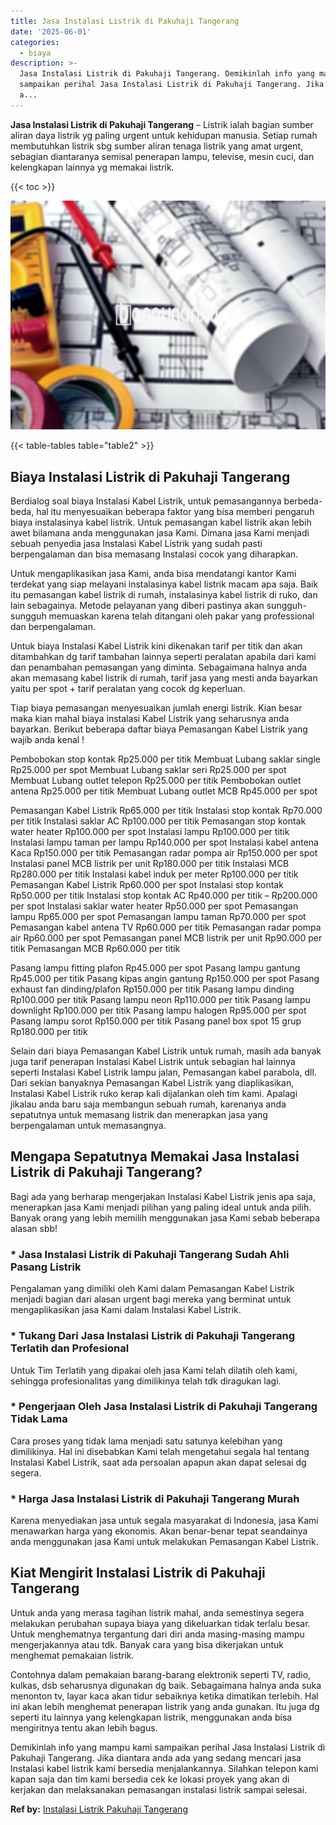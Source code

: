 ```yaml
---
title: Jasa Instalasi Listrik di Pakuhaji Tangerang
date: '2025-06-01'
categories:
  - biaya
description: >-
  Jasa Instalasi Listrik di Pakuhaji Tangerang. Demikinlah info yang mampu kami
  sampaikan perihal Jasa Instalasi Listrik di Pakuhaji Tangerang. Jika diantara
  a...
---
```


**Jasa Instalasi Listrik di Pakuhaji Tangerang** – Listrik ialah bagian sumber aliran daya listrik yg paling urgent untuk kehidupan manusia. Setiap rumah membutuhkan listrik sbg sumber aliran tenaga listrik yang amat urgent, sebagian diantaranya semisal penerapan lampu, televise, mesin cuci, dan kelengkapan lainnya yg memakai listrik.

{{< toc >}}

![Jasa Instalasi Listrik di Pakuhaji Tangerang](/images/instalasi-listrik-murah17.png)

{{< table-tables table="table2" >}}

## Biaya Instalasi Listrik di Pakuhaji Tangerang

Berdialog soal biaya Instalasi Kabel Listrik, untuk pemasangannya berbeda-beda, hal itu menyesuaikan beberapa faktor yang bisa memberi pengaruh biaya instalasinya kabel listrik. Untuk pemasangan kabel listrik akan lebih awet bilamana anda menggunakan jasa Kami. Dimana jasa Kami menjadi sebuah penyedia jasa Instalasi Kabel Listrik yang sudah pasti berpengalaman dan bisa memasang Instalasi cocok yang diharapkan.

Untuk mengaplikasikan jasa Kami, anda bisa mendatangi kantor Kami terdekat yang siap melayani instalasinya kabel listrik macam apa saja. Baik itu pemasangan kabel listrik di rumah, instalasinya kabel listrik di ruko, dan lain sebagainya. Metode pelayanan yang diberi pastinya akan sungguh-sungguh memuaskan karena telah ditangani oleh pakar yang professional dan berpengalaman.

Untuk biaya Instalasi Kabel Listrik kini dikenakan tarif per titik dan akan ditambahkan dg tarif tambahan lainnya seperti peralatan apabila dari kami dan penambahan pemasangan yang diminta. Sebagaimana halnya anda akan memasang kabel listrik di rumah, tarif jasa yang mesti anda bayarkan yaitu per spot + tarif peralatan yang cocok dg keperluan.

Tiap biaya pemasangan menyesuaikan jumlah energi listrik. Kian besar maka kian mahal biaya instalasi Kabel Listrik yang seharusnya anda bayarkan. Berikut beberapa daftar biaya Pemasangan Kabel Listrik yang wajib anda kenal !

Pembobokan stop kontak Rp25.000 per titik Membuat Lubang saklar single Rp25.000 per spot Membuat Lubang saklar seri Rp25.000 per spot Membuat Lubang outlet telepon Rp25.000 per titik Pembobokan outlet antena Rp25.000 per titik Membuat Lubang outlet MCB Rp45.000 per spot

Pemasangan Kabel Listrik Rp65.000 per titik Instalasi stop kontak Rp70.000 per titik Instalasi saklar AC Rp100.000 per titik Pemasangan stop kontak water heater Rp100.000 per spot Instalasi lampu Rp100.000 per titik Instalasi lampu taman per lampu Rp140.000 per spot Instalasi kabel antena Kaca Rp150.000 per titik Pemasangan radar pompa air Rp150.000 per spot Instalasi panel MCB listrik per unit Rp180.000 per titik Instalasi MCB Rp280.000 per titik Instalasi kabel induk per meter Rp100.000 per titik Pemasangan Kabel Listrik Rp60.000 per spot Instalasi stop kontak Rp50.000 per titik Instalasi stop kontak AC Rp40.000 per titik – Rp200.000 per spot Instalasi saklar water heater Rp50.000 per spot Pemasangan lampu Rp65.000 per spot Pemasangan lampu taman Rp70.000 per spot Pemasangan kabel antena TV Rp60.000 per titik Pemasangan radar pompa air Rp60.000 per spot Pemasangan panel MCB listrik per unit Rp90.000 per titik Pemasangan MCB Rp60.000 per titik

Pasang lampu fitting plafon Rp45.000 per spot Pasang lampu gantung Rp45.000 per titik Pasang kipas angin gantung Rp150.000 per spot Pasang exhaust fan dinding/plafon Rp150.000 per titik Pasang lampu dinding Rp100.000 per titik Pasang lampu neon Rp110.000 per titik Pasang lampu downlight Rp100.000 per titik Pasang lampu halogen Rp95.000 per spot Pasang lampu sorot Rp150.000 per titik Pasang panel box spot 15 grup Rp180.000 per titik

Selain dari biaya Pemasangan Kabel Listrik untuk rumah, masih ada banyak juga tarif penerapan Instalasi Kabel Listrik untuk sebagian hal lainnya seperti Instalasi Kabel Listrik lampu jalan, Pemasangan kabel parabola, dll. Dari sekian banyaknya Pemasangan Kabel Listrik yang diaplikasikan, Instalasi Kabel Listrik ruko kerap kali dijalankan oleh tim kami. Apalagi jikalau anda baru saja membangun sebuah rumah, karenanya anda sepatutnya untuk memasang listrik dan menerapkan jasa yang berpengalaman untuk memasangnya.

## Mengapa Sepatutnya Memakai Jasa Instalasi Listrik di Pakuhaji Tangerang?

Bagi ada yang berharap mengerjakan Instalasi Kabel Listrik jenis apa saja, menerapkan jasa Kami menjadi pilihan yang paling ideal untuk anda pilih. Banyak orang yang lebih memilih menggunakan jasa Kami sebab beberapa alasan sbb!

### \* Jasa Instalasi Listrik di Pakuhaji Tangerang Sudah Ahli Pasang Listrik

Pengalaman yang dimiliki oleh Kami dalam Pemasangan Kabel Listrik menjadi bagian dari alasan urgent bagi mereka yang berminat untuk mengaplikasikan jasa Kami dalam Instalasi Kabel Listrik.

### \* Tukang Dari Jasa Instalasi Listrik di Pakuhaji Tangerang Terlatih dan Profesional

Untuk Tim Terlatih yang dipakai oleh jasa Kami telah dilatih oleh kami, sehingga profesionalitas yang dimilikinya telah tdk diragukan lagi.

### \* Pengerjaan Oleh Jasa Instalasi Listrik di Pakuhaji Tangerang Tidak Lama

Cara proses yang tidak lama menjadi satu satunya kelebihan yang dimilikinya. Hal ini disebabkan Kami telah mengetahui segala hal tentang Instalasi Kabel Listrik, saat ada persoalan apapun akan dapat selesai dg segera.

### \* Harga Jasa Instalasi Listrik di Pakuhaji Tangerang Murah

Karena menyediakan jasa untuk segala masyarakat di Indonesia, jasa Kami menawarkan harga yang ekonomis. Akan benar-benar tepat seandainya anda menggunakan jasa Kami untuk melakukan Pemasangan Kabel Listrik.

## Kiat Mengirit Instalasi Listrik di Pakuhaji Tangerang


Untuk anda yang merasa tagihan listrik mahal, anda semestinya segera melakukan perubahan supaya biaya yang dikeluarkan tidak terlalu besar. Untuk menghematnya tergantung dari diri anda masing-masing mampu mengerjakannya atau tdk. Banyak cara yang bisa dikerjakan untuk menghemat pemakaian listrik.

Contohnya dalam pemakaian barang-barang elektronik seperti TV, radio, kulkas, dsb seharusnya digunakan dg baik. Sebagaimana halnya anda suka menonton tv, layar kaca akan tidur sebaiknya ketika dimatikan terlebih. Hal ini akan lebih menghemat penerapan listrik yang anda gunakan. Itu juga dg seperti itu lainnya yang kelengkapan listrik, menggunakan anda bisa mengiritnya tentu akan lebih bagus.

Demikinlah info yang mampu kami sampaikan perihal Jasa Instalasi Listrik di Pakuhaji Tangerang. Jika diantara anda ada yang sedang mencari jasa Instalasi kabel listrik kami bersedia menjalankannya. Silahkan telepon kami kapan saja dan tim kami bersedia cek ke lokasi proyek yang akan di kerjakan dan melaksanakan pemasangan instalasi listrik sampai selesai.

**Ref by:** [Instalasi Listrik Pakuhaji Tangerang](https://id.wikipedia.org/wiki/Instalasi)

